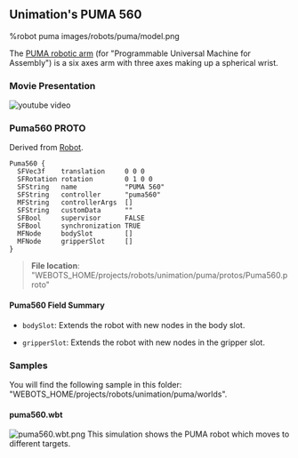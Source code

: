 ## Unimation's PUMA 560

%robot puma images/robots/puma/model.png

The [PUMA robotic arm](https://en.wikipedia.org/wiki/Programmable_Universal_Machine_for_Assembly#Model_560_C) (for "Programmable Universal Machine for Assembly") is a six axes arm with three axes making up a spherical wrist.

### Movie Presentation

![youtube video](https://www.youtube.com/watch?v=tjOhGqOHfhg)

### Puma560 PROTO

Derived from [Robot](../reference/robot.md).

```
Puma560 {
  SFVec3f    translation     0 0 0
  SFRotation rotation        0 1 0 0
  SFString   name            "PUMA 560"
  SFString   controller      "puma560"
  MFString   controllerArgs  []
  SFString   customData      ""
  SFBool     supervisor      FALSE
  SFBool     synchronization TRUE
  MFNode     bodySlot        []
  MFNode     gripperSlot     []
}
```

> **File location**: "WEBOTS\_HOME/projects/robots/unimation/puma/protos/Puma560.proto"

#### Puma560 Field Summary

- `bodySlot`: Extends the robot with new nodes in the body slot.

- `gripperSlot`: Extends the robot with new nodes in the gripper slot.

### Samples

You will find the following sample in this folder: "WEBOTS\_HOME/projects/robots/unimation/puma/worlds".

#### puma560.wbt

![puma560.wbt.png](images/robots/puma/puma560.wbt.png) This simulation shows the PUMA robot which moves to different targets.
